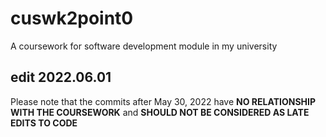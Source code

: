 # cuswk2point0
A coursework for software development module in my university<br>

## edit 2022.06.01
Please note that the commits after May 30, 2022 have **NO RELATIONSHIP WITH THE COURSEWORK** and **SHOULD NOT BE CONSIDERED AS LATE EDITS TO CODE**
